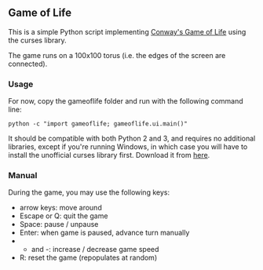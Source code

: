 ## Game of Life

This is a simple Python script implementing [Conway's Game of Life](https://en.wikipedia.org/wiki/Conway%27s_Game_of_Life) using the curses library.

The game runs on a 100x100 torus (i.e. the edges of the screen are connected).

### Usage
For now, copy the gameoflife folder and run with the following command line:
```
python -c "import gameoflife; gameoflife.ui.main()"
```

It should be compatible with both Python 2 and 3, and requires no additional libraries, except if you're running Windows, in which case you will have to install the unofficial curses library first. Download it from [here](http://www.lfd.uci.edu/~gohlke/pythonlibs/#curses).

### Manual
During the game, you may use the following keys:
- arrow keys: move around
- Escape or Q: quit the game
- Space: pause / unpause
- Enter: when game is paused, advance turn manually
- + and -: increase / decrease game speed
- R: reset the game (repopulates at random)
